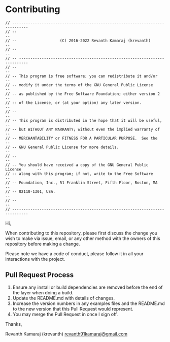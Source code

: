 # Contributing

```text
// -----------------------------------------------------------------------------
// --                                                                         --
// --                   (C) 2016-2022 Revanth Kamaraj (krevanth)              --
// --                                                                         -- 
// -- --------------------------------------------------------------------------
// --                                                                         --
// -- This program is free software; you can redistribute it and/or           --
// -- modify it under the terms of the GNU General Public License             --
// -- as published by the Free Software Foundation; either version 2          --
// -- of the License, or (at your option) any later version.                  --
// --                                                                         --
// -- This program is distributed in the hope that it will be useful,         --
// -- but WITHOUT ANY WARRANTY; without even the implied warranty of          --
// -- MERCHANTABILITY or FITNESS FOR A PARTICULAR PURPOSE.  See the           --
// -- GNU General Public License for more details.                            --
// --                                                                         --
// -- You should have received a copy of the GNU General Public License       --
// -- along with this program; if not, write to the Free Software             --
// -- Foundation, Inc., 51 Franklin Street, Fifth Floor, Boston, MA           --
// -- 02110-1301, USA.                                                        --
// --                                                                         --
// -----------------------------------------------------------------------------
```

Hi,


When contributing to this repository, please first discuss the change you wish to make via issue,
email, or any other method with the owners of this repository before making a change. 

Please note we have a code of conduct, please follow it in all your interactions with the project.

## Pull Request Process

1. Ensure any install or build dependencies are removed before the end of the layer when doing a 
   build.
2. Update the README.md with details of changes.
3. Increase the version numbers in any examples files and the README.md to the new version that this
   Pull Request would represent. 
4. You may merge the Pull Request in once I sign off.

Thanks,

Revanth Kamaraj (krevanth) <revanth91kamaraj@gmail.com>
